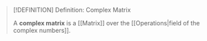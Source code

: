 >[!DEFINITION] Definition: Complex Matrix
>
>A **complex matrix** is a [[Matrix]] over the [[Operations|field of the complex numbers]].
>